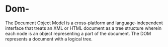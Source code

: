# Dom-
The Document Object Model is a cross-platform and language-independent interface that treats an XML or HTML document as a tree structure wherein each node is an object representing a part of the document. The DOM represents a document with a logical tree.

